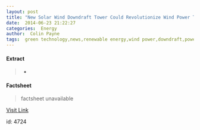 ```yaml
---
layout: post
title: "New Solar Wind Downdraft Tower Could Revolutionize Wind Power Technology"
date:  2014-06-23 21:22:27 
categories:  Energy      
author:  Colin Payne                                                   
tags:  green technology,news,renewable energy,wind power,downdraft,power,renewable,solar,technology,tower,turbine                                                                                                                                                                                                                                                                                                                                                                                                                                                                                                                                                                                                                                                                                     
---
```



#### Extract
>+

#### Factsheet
>factsheet unavailable

[Visit Link](http://inhabitat.com/new-solar-wind-downdraft-tower-could-revolutionize-wind-power-technology/)

id:    4724 
